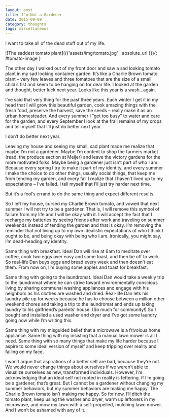```yaml
---
layout: post
title: I'm Not a Gardener
date: 2015-09-09
category: thoughts
tags: miscellaneous
---
```

I want to take all of the dead stuff out of my life.

![The saddest tomato plant]({{'assets/img/tomato.jpg' | absolute_url }}){: #tomato-image }

The other day I walked out of my front door and saw a sad looking tomato plant in my sad looking container garden. It’s like a Charlie Brown tomato plant – very few leaves and three tomatoes that are the size of a small child’s fist and seem to be hanging on for dear life. I looked at the garden and thought, better luck next year. Looks like this year is a wash…again.

I’ve said that very thing for the past three years. Each winter I get it in my head that I will grow this beautiful garden, cook amazing things with the fresh food, preserve the harvest, save the seeds – really make it as an urban homesteader. And every summer I “get too busy” to water and care for the garden, and every September I look at the frail remains of my crops and tell myself that I’ll just do better next year.

I don’t do better next year.

Leaving my house and seeing my small, sad plant made me realize that maybe I’m not a gardener. Maybe I’m content to shop the farmers market (read: the produce section at Meijer) and leave the victory gardens for the more motivated folks. Maybe being a gardener just isn’t part of who I am. Because every spring I try to make it part of my identity, and every summer I make the choice to do other things, usually social things, that keep me from tending my garden, and every fall I realize that I haven’t lived up to my expectations – I’ve failed. I tell myself that I’ll just try harder next time.

But it’s a fool’s errand to do the same thing and expect different results.

So I left my house, cursed my Charlie Brown tomato, and vowed that next summer I will not try to be a gardener. That is, I will remove this symbol of failure from my life and I will be okay with it. I will accept the fact that I recharge my batteries by seeing friends after work and traveling on summer weekends instead of tending the garden and that is okay. I’m removing the reminder that not living up to my own idealistic expectations of who I think I ought to be, and being okay with being who I am. Ironically, you might say, I’m dead-heading my identity.

Same thing with breakfast. Ideal Dan will rise at 6am to meditate over coffee, cook two eggs over easy and some toast, and then be off to work. So real-life Dan buys eggs and bread every week and then doesn’t eat them. From now on, I’m buying some apples and toast for breakfast.

Same thing with going to the laundromat. Ideal Dan would take a weekly trip to the laundromat where he can strive toward environmentally conscious living by sharing communal washing appliances and engage with his neighbors as his clothes are washed and dried. Real-life Dan lets his laundry pile up for weeks because he has to choose between a million other weekend chores and taking a trip to the laundromat and ends up taking laundry to his girlfriend’s parents’ house. (So much for community!) So I bought and installed a used washer and dryer and I’ve got some laundry going now while I’m writing this.

Same thing with my misguided belief that a microwave is a frivolous home appliance. Same thing with my insisting that a manual lawn mower is all I need. Same thing with so many things that make my life harder because I aspire to some ideal version of myself and keep tripping over reality and falling on my face.

I won’t argue that aspirations of a better self are bad, because they’re not. We would never change things about ourselves if we weren’t able to visualize ourselves as new, transformed individuals. However, I’m acknowledging that an ideal self not rooted in reality is fettering. If I’m going be a gardener, that’s great. But I cannot be a gardener without changing my summer behaviors, but my summer behaviors are making me happy. The Charlie Brown tomato isn’t making me happy. So for now, I’ll ditch the tomato plant, keep using the washer and dryer, warm up leftovers in my microwave, and mow my lawn with a self-propelled, mulching lawn mower. And I won’t be ashamed with any of it.
